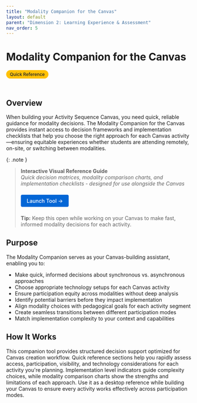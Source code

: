```yaml
---
title: "Modality Companion for the Canvas"
layout: default
parent: "Dimension 2: Learning Experience & Assessment"
nav_order: 5
---
```


# Modality Companion for the Canvas

<span style="background: #ffc107; color: #1a202c; padding: 4px 10px; border-radius: 16px; font-size: 12px; font-weight: 500; white-space: nowrap; display: inline-block; margin-bottom: 24px;">Quick Reference</span>

## Overview
When building your Activity Sequence Canvas, you need quick, reliable guidance for modality decisions. The Modality Companion for the Canvas provides instant access to decision frameworks and implementation checklists that help you choose the right approach for each Canvas activity—ensuring equitable experiences whether students are attending remotely, on-site, or switching between modalities.

{: .note }
> **Interactive Visual Reference Guide**  
> *Quick decision matrices, modality comparison charts, and implementation checklists - designed for use alongside the Canvas*
>
> <a href="/assets/tools/hybrid-learning-modality-planning-reference-guide-visual.html" style="display: inline-block; background: #0366d6; color: white; padding: 8px 16px; text-decoration: none; border-radius: 4px; font-weight: 500; margin: 8px 0; font-size: 14px;">
> Launch Tool →
> </a>
>
> **Tip:** Keep this open while working on your Canvas to make fast, informed modality decisions for each activity.

## Purpose
The Modality Companion serves as your Canvas-building assistant, enabling you to:

- Make quick, informed decisions about synchronous vs. asynchronous approaches
- Choose appropriate technology setups for each Canvas activity
- Ensure participation equity across modalities without deep analysis
- Identify potential barriers before they impact implementation  
- Align modality choices with pedagogical goals for each activity segment
- Create seamless transitions between different participation modes
- Match implementation complexity to your context and capabilities

## How It Works
This companion tool provides structured decision support optimized for Canvas creation workflow. Quick reference sections help you rapidly assess access, participation, visibility, and technology considerations for each activity you're planning. Implementation level indicators guide complexity choices, while modality comparison charts show the strengths and limitations of each approach. Use it as a desktop reference while building your Canvas to ensure every activity works effectively across participation modes. 